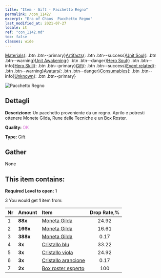 ```yaml
---
title: "Item - Gift - Pacchetto Regno"
permalink: /con_1142/
excerpt: "Era of Chaos  Pacchetto Regno"
last_modified_at: 2021-07-27
locale: it
ref: "con_1142.md"
toc: false
classes: wide
---
```

 [Materials](/ItemsIT/){: .btn .btn--primary}[Artifacts](/ItemsIT/Artifacts/){: .btn .btn--success}[Unit Soul](/ItemsIT/UnitSoul/){: .btn .btn--warning}[Unit Awakening](/ItemsIT/UnitAwakening/){: .btn .btn--danger}[Hero Soul](/ItemsIT/HeroSoul/){: .btn .btn--info}[Hero Skill](/ItemsIT/HeroSkill/){: .btn .btn--primary}[Gift](/ItemsIT/Gift/){: .btn .btn--success}[Event related](/ItemsIT/Events/){: .btn .btn--warning}[Avatars](/ItemsIT/Avatars/){: .btn .btn--danger}[Consumables](/ItemsIT/Consumables/){: .btn .btn--info}[Unknown](/ItemsIT/Unknown/){: .btn .btn--primary}

 ![Pacchetto Regno](/images/t/i_907003.png)

## Dettagli
 **Descrizione:** Un pacchetto proveniente da un regno. Aprilo e potresti ottenere Monete Gilda, Rune delle Tecniche e un Box Roster.

 **Quality:** <span style="color: #DA70D6">OK</span>

 **Type:** Gift

## Gather

  None

## This item contains:

 **Required Level to open:** 1

 3 You would get **1** item  from:

  | Nr | Amount |     Item    | Drop Rate,% |
  |:---|:-------|:------------|:---------:|
  | 1 |  **88x** | [Moneta Gilda](/ItemsIT/con_896/) | 24.92 | 
  | 2 |  **166x** | [Moneta Gilda](/ItemsIT/con_896/) | 16.61 | 
  | 3 |  **388x** | [Moneta Gilda](/ItemsIT/con_896/) | 0.17 | 
  | 4 |  **3x** | [Cristallo blu](/ItemsIT/con_716/) | 33.22 | 
  | 5 |  **3x** | [Cristallo viola](/ItemsIT/con_720/) | 24.92 | 
  | 6 |  **3x** | [Cristallo arancione](/ItemsIT/con_730/) | 0.17 | 
  | 7 |  **2x** | [Box roster esperto](/ItemsIT/con_770/) | 100 | 
